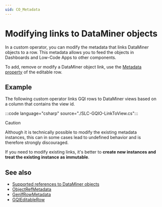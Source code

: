 ```yaml
---
uid: CO_Metadata
---
```


# Modifying links to DataMiner objects

In a custom operator, you can modify the metadata that links DataMiner objects to a row.
This metadata allows you to feed the objects in Dashboards and Low-Code Apps to other components.

To add, remove or modify a DataMiner object link, use the [Metadata property](xref:GQI_GQIRow#properties) of the editable row.

## Example

The following custom operator links GQI rows to DataMiner views based on a column that contains the view id.

:::code language="csharp" source="./SLC-GQIO-LinkToView.cs":::

> [!CAUTION]
> Although it is technically possible to modify the existing metadata instances, this can in some cases lead to undefined behavior and is therefore strongly discouraged.
>
> If you need to modify existing links, it's better to **create new instances and treat the existing instance as immutable**.

## See also

- [Supported references to DataMiner objects](xref:GQI_ObjectRefMetadata#dmaobjectref)
- [ObjectRefMetadata](xref:GQI_ObjectRefMetadata)
- [GenIfRowMetadata](xref:GQI_GenIfRowMetadata)
- [GQIEditableRow](xref:GQI_GQIEditableRow)
